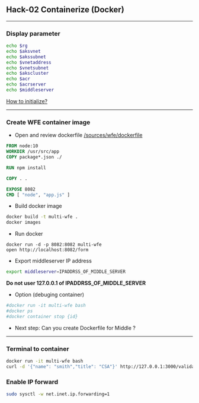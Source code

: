 ## Hack-02 Containerize (Docker)
---
### Display parameter

```bash
echo $rg
echo $aksvnet
echo $akssubnet
echo $vnetaddress
echo $vnetsubnet
echo $akscluster
echo $acr
echo $acrserver
echo $middleserver
```
[How to initialize?](https://github.com/SmithMMTK/DevOpsHack/blob/master/Hack-01.md#prepare-environment-parameter)

--- 

### Create WFE container image

- Open and review dockerfile [/sources/wfe/dockerfile](/sources/wfe/app/dockerfile)
```dockerfile
FROM node:10
WORKDIR /usr/src/app
COPY package*.json ./

RUN npm install

COPY . .

EXPOSE 8082
CMD [ "node", "app.js" ]
```

- Build docker image

```bash
docker build -t multi-wfe .
docker images
```

- Run docker
```
docker run -d -p 8082:8082 multi-wfe 
open http://localhost:8082/form
```

- Export middleserver IP address
```bash
export middleserver=IPADDRSS_OF_MIDDLE_SERVER
```

__Do not user 127.0.0.1 of IPADDRSS_OF_MIDDLE_SERVER__

- Option (debuging container)
```bash
#docker run -it multi-wfe bash
#docker ps
#docker container stop {id}
```

- Next step: Can you create Dockerfile for Middle ?

---

### Terminal to container
```bash
docker run -it multi-wfe bash
curl -d '{"name": "smith","title": "CSA"}' http://127.0.0.1:3000/validate -i -H 'Content-Type: application/json'

```

### Enable IP forward
```bash
sudo sysctl -w net.inet.ip.forwarding=1
```
